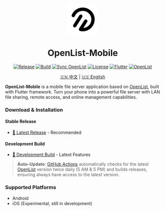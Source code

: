<div align="center">
  <img src="https://raw.githubusercontent.com/OpenListTeam/Logo/main/logo.svg" height="100px" alt="OpenList Logo">
  <h1>OpenList-Mobile</h1>
</div>


<div align="center">

[![Release](https://github.com/OpenListTeam/OpenList-Mobile/actions/workflows/release.yaml/badge.svg)](https://github.com/OpenListTeam/OpenList-Mobile/actions/workflows/release.yaml)
[![Build](https://github.com/OpenListTeam/OpenList-Mobile/actions/workflows/build.yaml/badge.svg)](https://github.com/OpenListTeam/OpenList-Mobile/actions/workflows/build.yaml)
[![Sync OpenList](https://github.com/OpenListTeam/OpenList-Mobile/actions/workflows/sync_openlist.yaml/badge.svg)](https://github.com/OpenListTeam/OpenList-Mobile/actions/workflows/sync_openlist.yaml)
[![License](https://img.shields.io/badge/License-AGPL%20v3-blue.svg)](LICENSE)
[![Flutter](https://img.shields.io/badge/Flutter-3.32.7-blue.svg)](https://flutter.dev/)
[![OpenList](https://img.shields.io/badge/OpenList-v4.0.9-green.svg)](https://github.com/OpenListTeam/OpenList)

</div>

<div align="center">
  <a href="README.md">🇨🇳 中文</a> | <a href="README_EN.md">🇺🇸 English</a>
</div>


**OpenList-Mobile** is a mobile file server application based on [OpenList](https://github.com/OpenListTeam/OpenList), built with Flutter framework. Turn your phone into a powerful file server with LAN file sharing, remote access, and online management capabilities.

### Download & Installation

#### Stable Release
- [📱 Latest Release](https://github.com/OpenListTeam/OpenList-Mobile/releases/latest) - Recommended

#### Development Build
- [🔧 Development Build](https://github.com/OpenListTeam/OpenList-Mobile/actions/workflows/build.yaml) - Latest Features

> **Auto-Update**: [GitHub Actions](https://github.com/OpenListTeam/OpenList-Mobile/actions/workflows/sync_openlist.yaml) automatically checks for the latest [OpenList](https://github.com/OpenListTeam/OpenList/releases) version twice daily (5 AM & 5 PM) and builds releases, ensuring always have access to the latest version.

### Supported Platforms
- Android
- iOS (Experimental, still in development)